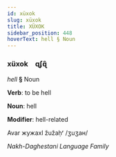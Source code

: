 ```yaml
---
id: xüxok
slug: xüxok
title: XÜXOK
sidebar_position: 448
hoverText: hell § Noun
---
```


### xüxok&emsp;<span kind="abugida">ɋʄɋ̑</span>

*hell* **§** Noun

**Verb**: to be hell

**Noun**: hell

**Modifier**: hell-related

Avar жужахӏ žužaḥʳ /ʒuʒaʜ/

*Nakh-Daghestani Language Family*
